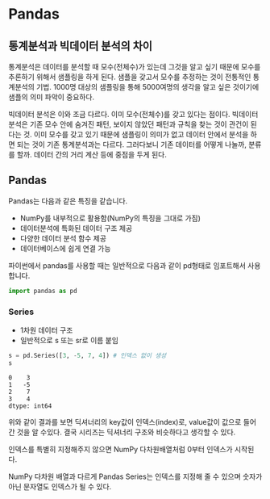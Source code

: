 # Pandas

## 통계분석과 빅데이터 분석의 차이

통계분석은 데이터를 분석할 때 모수(전체수)가 있는데 그것을 알고 싶기 때문에 모수를 추론하기 위해서 샘플링을 하게 된다. 샘플을 갖고서 모수를 추정하는 것이 전통적인 통계분석의 기법. 1000명 대상의 샘플링을 통해 5000여명의 생각을 알고 싶은 것이기에 샘플의 의미 파악이 중요하다.

빅데이터 분석은 이와 조금 다르다. 이미 모수(전체수)를 갖고 있다는 점이다. 빅데이터 분석은 기존 모수 안에 숨겨진 패턴, 보이지 않았던 패턴과 규칙을 찾는 것이 관건이 된다는 것. 이미 모수를 갖고 있기 때문에 샘플링이 의미가 없고 데이터 안에서 분석을 하면 되는 것이 기존 통계분석과는 다르다. 그러다보니 기존 데이터를 어떻게 나눌까, 분류를 할까. 데이터 간의 거리 계산 등에 중점을 두게 된다.

## Pandas

Pandas는 다음과 같은 특징을 같습니다.
- NumPy를 내부적으로 활용함(NumPy의 특징을 그대로 가짐)
- 데이터분석에 특화된 데이터 구조 제공
- 다양한 데이터 분석 함수 제공
- 데이터베이스에 쉽게 연결 가능

파이썬에서 pandas를 사용할 때는 일반적으로 다음과 같이 pd형태로 임포트해서 사용합니다.

```python
import pandas as pd
```



### Series

- 1차원 데이터 구조
- 일반적으로 s 또는 sr로 이름 붙임

```python
s = pd.Series([3, -5, 7, 4]) # 인덱스 없이 생성
s
```

```
0    3
1   -5
2    7
3    4
dtype: int64
```

위와 같이 결과를 보면 딕셔너리의 key값이 인덱스(index)로, value값이 값으로 들어간 것을 알 수있다.
결국 시리즈는 딕셔너리 구조와 비슷하다고 생각할 수 있다.

인덱스를 특별히 지정해주지 않으면 NumPy 다차원배열처럼 0부터 인덱스가 시작된다.

NumPy 다차원 배열과 다르게 Pandas Series는 인덱스를 지정해 줄 수 있으며 숫자가 아닌 문자열도 인덱스가 될 수 있다.

